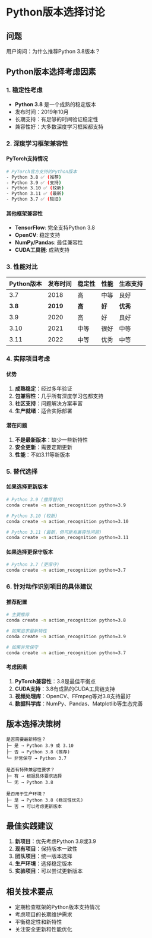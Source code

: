 # Python版本选择讨论

## 问题
用户询问：为什么推荐Python 3.8版本？

## Python版本选择考虑因素

### 1. 稳定性考虑
- **Python 3.8** 是一个成熟的稳定版本
- 发布时间：2019年10月
- 长期支持：有足够的时间验证稳定性
- 兼容性好：大多数深度学习框架都支持

### 2. 深度学习框架兼容性

#### PyTorch支持情况
```bash
# PyTorch官方支持的Python版本
- Python 3.8 ✅ (推荐)
- Python 3.9 ✅ (支持)
- Python 3.10 ✅ (较新)
- Python 3.11 ✅ (最新)
- Python 3.7 ✅ (较旧)
```

#### 其他框架兼容性
- **TensorFlow**: 完全支持Python 3.8
- **OpenCV**: 稳定支持
- **NumPy/Pandas**: 最佳兼容性
- **CUDA工具链**: 成熟支持

### 3. 性能对比

| Python版本 | 发布时间 | 稳定性 | 性能 | 生态支持 |
|-----------|---------|--------|------|----------|
| 3.7       | 2018    | 高     | 中等 | 良好     |
| **3.8**   | **2019**| **高** | **好**| **优秀** |
| 3.9       | 2020    | 高     | 好   | 良好     |
| 3.10      | 2021    | 中等   | 很好 | 中等     |
| 3.11      | 2022    | 中等   | 优秀 | 中等     |

### 4. 实际项目考虑

#### 优势
1. **成熟稳定**：经过多年验证
2. **包兼容性**：几乎所有深度学习包都支持
3. **社区支持**：问题解决方案丰富
4. **生产就绪**：适合实际部署

#### 潜在问题
1. **不是最新版本**：缺少一些新特性
2. **安全更新**：需要定期更新
3. **性能**：不如3.11等新版本

### 5. 替代选择

#### 如果选择更新版本
```bash
# Python 3.9 (推荐替代)
conda create -n action_recognition python=3.9

# Python 3.10 (较新)
conda create -n action_recognition python=3.10

# Python 3.11 (最新，但可能有兼容性问题)
conda create -n action_recognition python=3.11
```

#### 如果选择更保守版本
```bash
# Python 3.7 (更保守)
conda create -n action_recognition python=3.7
```

### 6. 针对动作识别项目的具体建议

#### 推荐配置
```bash
# 主要推荐
conda create -n action_recognition python=3.8

# 如果追求最新特性
conda create -n action_recognition python=3.9

# 如果非常保守
conda create -n action_recognition python=3.7
```

#### 考虑因素
1. **PyTorch兼容性**：3.8是最佳平衡点
2. **CUDA支持**：3.8有成熟的CUDA工具链支持
3. **视频处理库**：OpenCV、FFmpeg等对3.8支持最好
4. **数据科学库**：NumPy、Pandas、Matplotlib等生态完善

## 版本选择决策树

```
是否需要最新特性？
├─ 是 → Python 3.9 或 3.10
├─ 否 → Python 3.8 (推荐)
└─ 非常保守 → Python 3.7

是否有特殊兼容性要求？
├─ 有 → 根据具体要求选择
└─ 无 → Python 3.8

是否用于生产环境？
├─ 是 → Python 3.8 (稳定性优先)
└─ 否 → 可以考虑更新版本
```

## 最佳实践建议

1. **新项目**：优先考虑Python 3.8或3.9
2. **现有项目**：保持版本一致性
3. **团队项目**：统一版本选择
4. **生产环境**：选择稳定版本
5. **实验项目**：可以尝试更新版本

## 相关技术要点

- 定期检查框架的Python版本支持情况
- 考虑项目的长期维护需求
- 平衡稳定性和新特性
- 关注安全更新和性能优化
